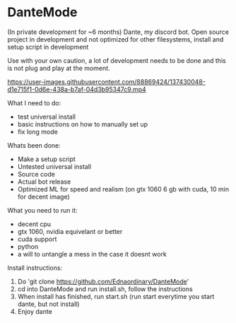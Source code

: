 # DanteMode
(In private development for ~6 months) Dante, my discord bot. Open source project in development and not optimized for other filesystems, install and setup script in development

Use with your own caution, a lot of development needs to be done and this is not plug and play at the moment.



https://user-images.githubusercontent.com/88869424/137430048-d1e715f1-0d6e-438a-b7af-04d3b95347c9.mp4



What I need to do:
- test universal install
- basic instructions on how to manually set up
- fix long mode

Whats been done:
- Make a setup script
- Untested universal install
- Source code
- Actual bot release
- Optimized ML for speed and realism (on gtx 1060 6 gb with cuda, 10 min for decent image)

What you need to run it:
- decent cpu
- gtx 1060, nvidia equivelant or better
- cuda support
- python
- a will to untangle a mess in the case it doesnt work

Install instructions:
1. Do 'git clone https://github.com/Ednaordinary/DanteMode'
2. cd into DanteMode and run install.sh, follow the instructions
3. When install has finished, run start.sh (run start everytime you start dante, but not install)
4. Enjoy dante
